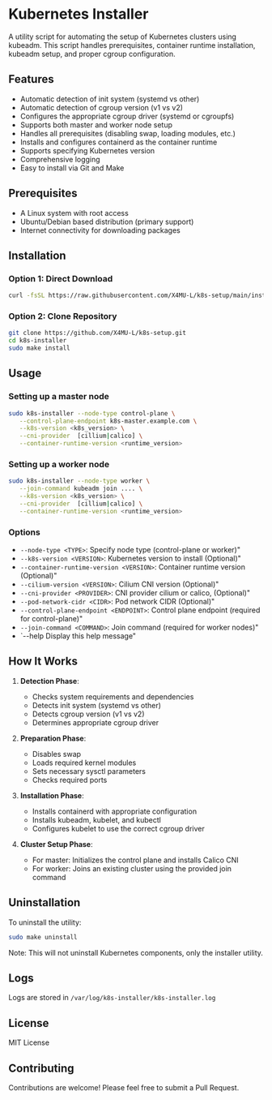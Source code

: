 # Kubernetes Installer

A utility script for automating the setup of Kubernetes clusters using kubeadm. This script handles prerequisites, container runtime installation, kubeadm setup, and proper cgroup configuration.

## Features

- Automatic detection of init system (systemd vs other)
- Automatic detection of cgroup version (v1 vs v2)
- Configures the appropriate cgroup driver (systemd or cgroupfs)
- Supports both master and worker node setup
- Handles all prerequisites (disabling swap, loading modules, etc.)
- Installs and configures containerd as the container runtime
- Supports specifying Kubernetes version
- Comprehensive logging
- Easy to install via Git and Make

## Prerequisites

- A Linux system with root access
- Ubuntu/Debian based distribution (primary support)
- Internet connectivity for downloading packages

## Installation

### Option 1: Direct Download

```bash
curl -fsSL https://raw.githubusercontent.com/X4MU-L/k8s-setup/main/install.sh | sudo bash
```

### Option 2: Clone Repository

```bash
git clone https://github.com/X4MU-L/k8s-setup.git
cd k8s-installer
sudo make install
```

## Usage

### Setting up a master node

```bash
sudo k8s-installer --node-type control-plane \
   --control-plane-endpoint k8s-master.example.com \
   --k8s-version <k8s_version> \
   --cni-provider  [cillium|calico] \
   --container-runtime-version <runtime_version>
```

### Setting up a worker node

```bash
sudo k8s-installer --node-type worker \
   --join-command kubeadm join .... \
   --k8s-version <k8s_version> \
   --cni-provider  [cillium|calico] \
   --container-runtime-version <runtime_version>

```

### Options

- `--node-type <TYPE>`: Specify node type (control-plane or worker)"
- `--k8s-version <VERSION>`: Kubernetes version to install (Optional)"
- `--container-runtime-version <VERSION>`: Container runtime version (Optional)"
- `--cilium-version <VERSION>`: Cilium CNI version (Optional)"
- `--cni-provider <PROVIDER>`: CNI provider cilium or calico, (Optional)"
- `--pod-network-cidr <CIDR>`: Pod network CIDR (Optional)"
- `--control-plane-endpoint <ENDPOINT>`: Control plane endpoint (required for control-plane)"
- `--join-command <COMMAND>`: Join command (required for worker nodes)"
- `--help Display this help message"

## How It Works

1. **Detection Phase**:

   - Checks system requirements and dependencies
   - Detects init system (systemd vs other)
   - Detects cgroup version (v1 vs v2)
   - Determines appropriate cgroup driver

2. **Preparation Phase**:

   - Disables swap
   - Loads required kernel modules
   - Sets necessary sysctl parameters
   - Checks required ports

3. **Installation Phase**:

   - Installs containerd with appropriate configuration
   - Installs kubeadm, kubelet, and kubectl
   - Configures kubelet to use the correct cgroup driver

4. **Cluster Setup Phase**:
   - For master: Initializes the control plane and installs Calico CNI
   - For worker: Joins an existing cluster using the provided join command

## Uninstallation

To uninstall the utility:

```bash
sudo make uninstall
```

Note: This will not uninstall Kubernetes components, only the installer utility.

## Logs

Logs are stored in `/var/log/k8s-installer/k8s-installer.log`

## License

MIT License

## Contributing

Contributions are welcome! Please feel free to submit a Pull Request.

<!-- curl -s -H "X-aws-ec2-metadata-token: $(curl -sX PUT http://169.254.169.254/latest/api/token -H 'X-aws-ec2-metadata-token-ttl-seconds: 60')"   http://169.254.169.254/latest/meta-data/local-ipv4 -->
